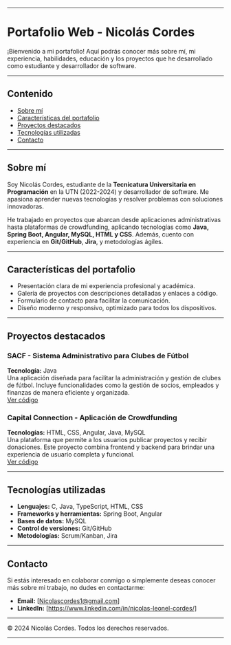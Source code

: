 
---

# **Portafolio Web - Nicolás Cordes**  
¡Bienvenido a mi portafolio! Aquí podrás conocer más sobre mí, mi experiencia, habilidades, educación y los proyectos que he desarrollado como estudiante y desarrollador de software.

---

## **Contenido**  
- [Sobre mí](#sobre-mí)  
- [Características del portafolio](#características-del-portafolio)  
- [Proyectos destacados](#proyectos-destacados)  
- [Tecnologías utilizadas](#tecnologías-utilizadas)  
- [Contacto](#contacto)  

---

## **Sobre mí**  
Soy Nicolás Cordes, estudiante de la **Tecnicatura Universitaria en Programación** en la UTN (2022-2024) y desarrollador de software. Me apasiona aprender nuevas tecnologías y resolver problemas con soluciones innovadoras.  

He trabajado en proyectos que abarcan desde aplicaciones administrativas hasta plataformas de crowdfunding, aplicando tecnologías como **Java, Spring Boot, Angular, MySQL, HTML y CSS**. Además, cuento con experiencia en **Git/GitHub**, **Jira**, y metodologías ágiles.  

---

## **Características del portafolio**  
- Presentación clara de mi experiencia profesional y académica.  
- Galería de proyectos con descripciones detalladas y enlaces a código.  
- Formulario de contacto para facilitar la comunicación.  
- Diseño moderno y responsivo, optimizado para todos los dispositivos.  

---

## **Proyectos destacados**  

### **SACF - Sistema Administrativo para Clubes de Fútbol**  
**Tecnología:** Java  
Una aplicación diseñada para facilitar la administración y gestión de clubes de fútbol. Incluye funcionalidades como la gestión de socios, empleados y finanzas de manera eficiente y organizada.  
[Ver código](https://github.com/NicolasCordes/Sistema_Administrativo_Clubes_Futbol.git)

### **Capital Connection - Aplicación de Crowdfunding**  
**Tecnologías:** HTML, CSS, Angular, Java, MySQL  
Una plataforma que permite a los usuarios publicar proyectos y recibir donaciones. Este proyecto combina frontend y backend para brindar una experiencia de usuario completa y funcional.  
[Ver código](https://github.com/NicolasCordes/Capital_Connection.git)

---

## **Tecnologías utilizadas**  
- **Lenguajes:** C, Java, TypeScript, HTML, CSS  
- **Frameworks y herramientas:** Spring Boot, Angular  
- **Bases de datos:** MySQL  
- **Control de versiones:** Git/GitHub  
- **Metodologías:** Scrum/Kanban, Jira  

---

## **Contacto**  
Si estás interesado en colaborar conmigo o simplemente deseas conocer más sobre mi trabajo, no dudes en contactarme:  
- **Email:** [Nicolascordes1@gmail.com]  
- **LinkedIn:** [https://www.linkedin.com/in/nicolas-leonel-cordes/]  

---

© 2024 Nicolás Cordes. Todos los derechos reservados.

--- 
